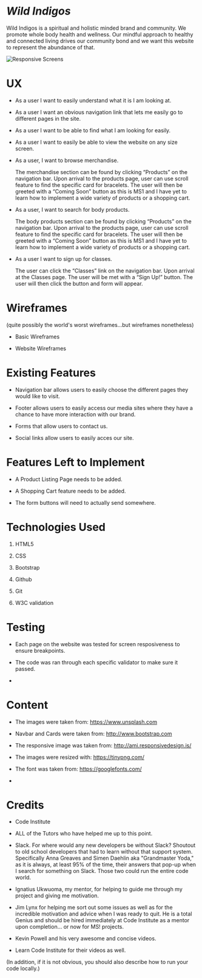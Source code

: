 # *Wild Indigos*

Wild Indigos is a spiritual and holistic minded brand and community.
We promote whole body health and wellness. Our mindful approach to healthy and connected living drives our community bond and we want this website to represent the abundance of that.

 ![Responsive Screens](https://http://ami.responsivedesign.is./com/to/Screens.png)
 
 # UX

*	As a user I want to easily understand what it is I am looking at. 

*	As a user I want an obvious navigation link that lets me easily go to different pages in the site.

*	As a user I want to be able to find what I am looking for easily. 

*   As a user  I want to easily be able to view the website on any size screen.

*   As a user, I want to browse merchandise.

     The merchandise section can be found by clicking “Products” on the navigation bar. Upon arrival to the products page, user can use scroll feature to find the specific card for bracelets. 
     The user will then be greeted with a “Coming Soon” button as this is MS1 and I have yet to learn how to implement a wide variety of products or a shopping cart. 

* As a user, I want to search for body products.

    The body products section can be found by clicking “Products” on the navigation bar. Upon arrival to the products page, user can use scroll feature to find the specific card for bracelets. 
    The user will then be greeted with a “Coming Soon” button as this is MS1 and I have yet to learn how to implement a wide variety of products or a shopping cart. 

* As a user I want to sign up for classes.

    The user can click the “Classes” link on the navigation bar. Upon arrival at the Classes page. The user will be met with a “Sign Up!” button. 
    The user will then click the button and form will appear. 



# Wireframes  


 (quite possibly the world's worst wireframes...but wireframes nonetheless)

 * Basic Wireframes


 * Website Wireframes


# Existing Features

*   Navigation bar allows users to easily choose the different pages they would like to visit.

*	Footer  allows users to easily access our media sites where they have a chance to have more interaction with our brand.

*	Forms that allow users to contact us.

*   Social links allow users to easily acces our site.


# Features Left to Implement

*	A Product Listing Page needs to be added.

*	A Shopping Cart feature needs to be added.

*   The form buttons will need to actually send somewhere.


# Technologies Used

1.	HTML5

2.	CSS

3.	Bootstrap

4.   Github 

5.   Git

7.   W3C validation



 # Testing


*    Each page on the website was tested for screen resposiveness to ensure breakpoints.

*    The code was ran through each specific validator to make sure it passed.

*    

 # Content


*	The images were taken from: https://www.unsplash.com

*   Navbar and Cards were taken from: http://www.bootstrap.com

*   The responsive image was taken from: http://ami.responsivedesign.is/
 
*   The images were resized with: https://tinypng.com/

*   The font was taken from: https://googlefonts.com/

*   




 # Credits


*	Code Institute

*	ALL of the Tutors who have helped me up to this point.

*	Slack. For where would any new developers be without Slack? Shoutout to old school developers that had to learn without that support system. 
    Specifically Anna Greaves and Simen Daehlin aka "Grandmaster Yoda," as it is always, at least 95% of the time, their answers that pop-up when I search for something on Slack. 
    Those two could run the entire code world. 

*	Ignatius Ukwuoma, my mentor, for helping to guide me through my project and giving me motivation.

*	Jim Lynx for helping me sort out some issues as well as for the incredible motivation and advice when I was ready to quit. He is a total Genius and should be hired immediately at
    Code Institute as a mentor upon completion... or now for MS! projects. 

*	Kevin Powell and his very awesome and concise videos. 

*	Learn Code Institute for their videos as well.


(In addition, if it is not obvious, you should also describe how to run your code locally.)

